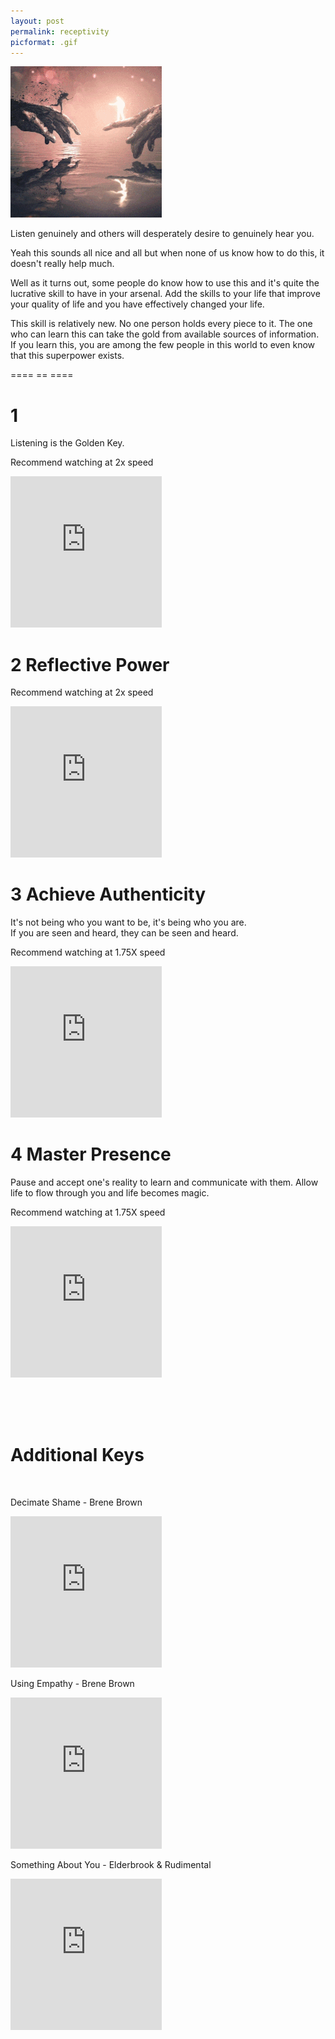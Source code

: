 ```yaml
---
layout: post
permalink: receptivity
picformat: .gif
---
```


<a href="{{ page.url }}"> ![image](/img/receptivity.gif) </a>


<!--
<a href="{{ page.url }}"> ![image](/img/unused-energy-11.gif) </a>
-->


Listen genuinely and others will desperately desire to genuinely hear you.

Yeah this sounds all nice and all but when none of us know how to do this, it doesn't really help much.

Well as it turns out, some people do know how to use this and it's quite the lucrative
skill to have in your arsenal. Add the skills to your life that improve your quality of life and you have
effectively changed your life.

This skill is relatively new. No one person holds every piece to it. The one who can learn this can
take the gold from available sources of information. If you learn this,
you are among the few people in this world to even know that this superpower exists.


<!-- If you learn this,
you are among the few people in this world that even know that this superpower exists. -->

==== == ====

# 1



Listening is the Golden Key.

Recommend watching at 2x speed

<div style="background-image: url(/img/r11.jpg)">
<iframe width="242" height="242"  
src="https://www.youtube-nocookie.com/embed/saXfavo1OQo" title="YouTube video player" frameborder="0" allow="accelerometer; autoplay; clipboard-write; encrypted-media; gyroscope; picture-in-picture" allowfullscreen ></iframe>
</div>


# 2 Reflective Power <!-- <br> (__if you watch only one video, watch this video__) -->

Recommend watching at 2x speed
<div style="background-image: url(/img/r4.jpg)">
<iframe width="242" height="242" src="https://www.youtube-nocookie.com/embed/A343tlP5iUA" title="YouTube video player" frameborder="0" allow="accelerometer; autoplay; clipboard-write; encrypted-media; gyroscope; picture-in-picture" allowfullscreen></iframe>
</div>

# 3  Achieve Authenticity

It's not being who you want to be, it's being who you are. <br>
If you are seen and heard, they can be seen and heard.
<!--
Develop the courage to speak your mind by telling all your heart,
 to be imperfect. -->

Recommend watching at 1.75X speed
<div style="background-image: url(/img/r5.gif)">
<iframe width="242" height="242" src="https://www.youtube-nocookie.com/embed/X4Qm9cGRub0" title="YouTube video player" frameborder="0" allow="accelerometer; autoplay; clipboard-write; encrypted-media; gyroscope; picture-in-picture" allowfullscreen></iframe>
</div>

# 4 Master Presence

Pause and accept one's reality to learn and communicate with them.
Allow life to flow through you and life becomes magic.

Recommend watching at 1.75X speed

<div style="background-image: url(/img/r6.jpg)">
<iframe width="242" height="242" src="https://www.youtube-nocookie.com/embed/Yq5pJ0q3xuc" title="YouTube video player" frameborder="0" allow="accelerometer; autoplay; clipboard-write; encrypted-media; gyroscope; picture-in-picture" allowfullscreen></iframe>
</div>

<br><br><br>

# Additional Keys
<br>

Decimate Shame - Brene Brown

<!-- Embrace Accountability. <br>
Guilt is, "I'm sorry, I made a mistake." <br> Shame is, "I'm sorry, I am a mistake." -->

<iframe width="242" height="242" src="https://www.youtube-nocookie.com/embed/psN1DORYYV0" title="YouTube video player" frameborder="0" allow="accelerometer; autoplay; clipboard-write; encrypted-media; gyroscope; picture-in-picture" allowfullscreen></iframe>


Using Empathy - Brene Brown

<iframe width="242" height="242" src="https://www.youtube-nocookie.com/embed/1Evwgu369Jw" title="YouTube video player" frameborder="0" allow="accelerometer; autoplay; clipboard-write; encrypted-media; gyroscope; picture-in-picture" allowfullscreen></iframe>

<!--
Listening Tools <br>
https://www.youtube.com/watch?v=cSohjlYQI2A

Listening to the cries of the world and understanding with compassion is possible.
Receptive presence is possible.
https://www.youtube.com/watch?v=jXWGs-QOZhE
-->


Something About You - Elderbrook & Rudimental

<iframe width="242" height="242" src="https://www.youtube-nocookie.com/embed/N1EhXF1lskA" title="YouTube video player" frameborder="0" allow="accelerometer; autoplay; clipboard-write; encrypted-media; gyroscope; picture-in-picture" allowfullscreen></iframe>

<!--
captures the important piece being established,
the display of vulnerability by doing something with an unknown result and no expectation, risking potential rejection,
makes you present and authentically there and therefore seen and heard,
then others will also rise to meet their need of feeling seen and heard,
and you've now established trust
-->
<!--
Henry Rollins Talks About His Good Friend Joe Cole
https://www.youtube.com/watch?v=-OWiEzip9yU
-->
